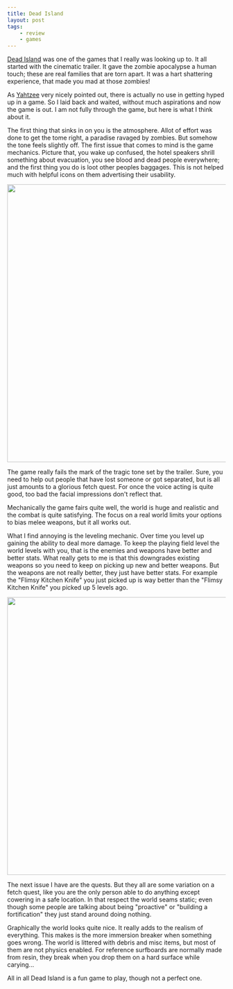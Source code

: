 ```yaml
---
title: Dead Island
layout: post
tags:
    - review
    - games
---
```


[Dead Island][di] was one of the games that I really was looking up to. It all started
with the cinematic trailer. It gave the zombie apocalypse a human touch; these
are real families that are torn apart. It was a hart shattering experience, that
made you mad at those zombies! 

<div class="yt-link" data-video="lZqrG1bdGtg" data-thumbnail="https://i.ytimg.com/vi/lZqrG1bdGtg/hqdefault.jpg"></div>

As [Yahtzee][zp] very nicely pointed out, there is actually no use in getting hyped 
up in a game. So I laid back and waited, without much aspirations and now
the game is out. I am not fully through the game, but here is what I think about 
it.

<!--more-->

The first thing that sinks in on you is the atmosphere. Allot of effort was done
to get the tome right, a paradise ravaged by zombies. But somehow the tone feels
slightly off. The first issue that comes to mind is the game mechanics. Picture 
that, you wake up confused, the hotel speakers shrill something about 
evacuation, you see blood and dead people everywhere; and the first thing you 
do is loot other peoples baggages. This is not helped much with helpful icons 
on them advertising their usability.

<img src="/media/deadisland-all-all-screenshot-001.jpg" width="640" />

The game really fails the mark of the tragic tone set by the trailer. Sure, you
need to help out people that have lost someone or got separated, but is all just 
amounts to a glorious fetch quest. For once the voice acting is quite good, too
bad the facial impressions don't reflect that.

Mechanically the game fairs quite well, the world is huge and realistic and the 
combat is quite satisfying. The focus on a real world limits your options to 
bias melee weapons, but it all works out. 

What I find annoying is the leveling mechanic. Over time you level up gaining 
the ability to deal more damage. To keep the playing field level the world 
levels with you, that is the enemies and weapons have better and better stats. 
What really gets to me is that this downgrades existing weapons so you need to 
keep on picking up new and better weapons. But the weapons are not really 
better, they just have better stats. For example the "Flimsy Kitchen Knife" you 
just picked up is way better than the "Flimsy Kitchen Knife" you picked up 5 
levels ago.

<img src="/media/deadisland-all-all-screenshot-002.jpg" width="640" />

The next issue I have are the quests. But they all are some variation on a fetch
quest, like you are the only person able to do anything except cowering in a
safe location. In that respect the world seams static; even though some people
are talking about being "proactive" or "building a fortification" they just stand
around doing nothing. 

Graphically the world looks quite nice. It really adds to the realism of 
everything. This makes is the more immersion breaker when something goes wrong. 
The world is littered with debris and misc items, but most of them are not physics
enabled. For reference surfboards are normally made from resin, they break when
you drop them on a hard surface while carying...

All in all Dead Island is a fun game to play, though not a perfect one. 

[di]: http://deadisland.deepsilver.com
[zp]: http://www.escapistmagazine.com/videos/view/zero-punctuation
